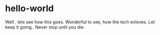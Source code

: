 # hello-world
Well , lets see how this goes.
Wonderful to see, how the tech evloves. 
Let keep it going..
Never stop until you die.
